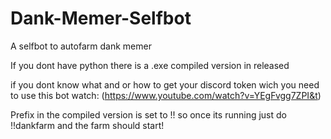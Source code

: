 # Dank-Memer-Selfbot
A selfbot to autofarm dank memer

If you dont have python there is a .exe compiled version in released

if you dont know what and or how to get your discord token wich you need to use this bot watch: (https://www.youtube.com/watch?v=YEgFvgg7ZPI&t)

Prefix in the compiled version is set to !! so once its running just do !!dankfarm and the farm should start!
